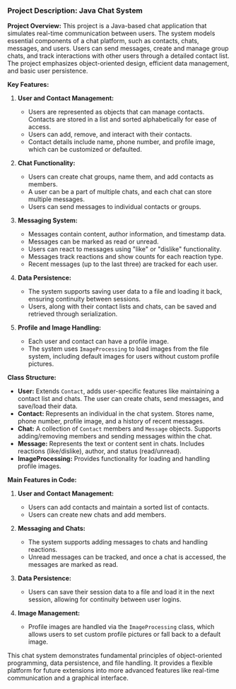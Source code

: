 ### Project Description: Java Chat System

**Project Overview:**
This project is a Java-based chat application that simulates real-time communication between users. The system models essential components of a chat platform, such as contacts, chats, messages, and users. Users can send messages, create and manage group chats, and track interactions with other users through a detailed contact list. The project emphasizes object-oriented design, efficient data management, and basic user persistence.

**Key Features:**
1. **User and Contact Management:**
   - Users are represented as objects that can manage contacts. Contacts are stored in a list and sorted alphabetically for ease of access.
   - Users can add, remove, and interact with their contacts.
   - Contact details include name, phone number, and profile image, which can be customized or defaulted.

2. **Chat Functionality:**
   - Users can create chat groups, name them, and add contacts as members.
   - A user can be a part of multiple chats, and each chat can store multiple messages.
   - Users can send messages to individual contacts or groups.

3. **Messaging System:**
   - Messages contain content, author information, and timestamp data.
   - Messages can be marked as read or unread.
   - Users can react to messages using "like" or "dislike" functionality.
   - Messages track reactions and show counts for each reaction type.
   - Recent messages (up to the last three) are tracked for each user.

4. **Data Persistence:**
   - The system supports saving user data to a file and loading it back, ensuring continuity between sessions.
   - Users, along with their contact lists and chats, can be saved and retrieved through serialization.

5. **Profile and Image Handling:**
   - Each user and contact can have a profile image.
   - The system uses `ImageProcessing` to load images from the file system, including default images for users without custom profile pictures.

**Class Structure:**
- **User:** Extends `Contact`, adds user-specific features like maintaining a contact list and chats. The user can create chats, send messages, and save/load their data.
- **Contact:** Represents an individual in the chat system. Stores name, phone number, profile image, and a history of recent messages.
- **Chat:** A collection of `Contact` members and `Message` objects. Supports adding/removing members and sending messages within the chat.
- **Message:** Represents the text or content sent in chats. Includes reactions (like/dislike), author, and status (read/unread).
- **ImageProcessing:** Provides functionality for loading and handling profile images.

**Main Features in Code:**
1. **User and Contact Management:**
   - Users can add contacts and maintain a sorted list of contacts.
   - Users can create new chats and add members.

2. **Messaging and Chats:**
   - The system supports adding messages to chats and handling reactions.
   - Unread messages can be tracked, and once a chat is accessed, the messages are marked as read.

3. **Data Persistence:**
   - Users can save their session data to a file and load it in the next session, allowing for continuity between user logins.

4. **Image Management:**
   - Profile images are handled via the `ImageProcessing` class, which allows users to set custom profile pictures or fall back to a default image.


This chat system demonstrates fundamental principles of object-oriented programming, data persistence, and file handling. It provides a flexible platform for future extensions into more advanced features like real-time communication and a graphical interface.
